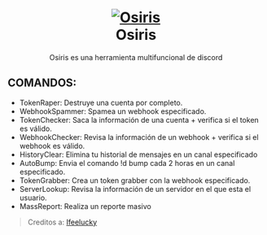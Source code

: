 <h1 align="center">
  <br>
  <a href="https://github.com/zEncrypte/Osiris"><img src="https://i.ibb.co/SXNgdf0/osiriis.png" alt="Osiris"></a>
  <br>
  Osiris
  <br>
</h1>
<p align="center">Osiris es una herramienta multifuncional de discord</p>

## COMANDOS:
- TokenRaper: Destruye una cuenta por completo.
- WebhookSpammer: Spamea un webhook especificado.
- TokenChecker: Saca la información de una cuenta + verifica si el token es válido.
- WebhookChecker: Revisa la información de un webhook + verifica si el webhook es válido.
- HistoryClear: Elimina tu historial de mensajes en un canal especificado
- AutoBump: Envia el comando !d bump cada 2 horas en un canal especificado.
- TokenGrabber: Crea un token grabber con la webhook especificado.
- ServerLookup: Revisa la información de un servidor en el que esta el usuario.
- MassReport: Realiza un reporte masivo


> Creditos a: [Ifeelucky](https://github.com/ifeelucky)
